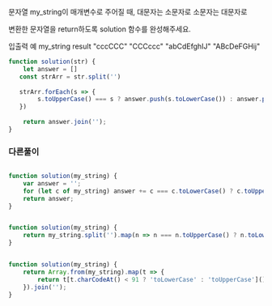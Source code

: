 문자열 my_string이 매개변수로 주어질 때, 대문자는 소문자로 소문자는 대문자로

 변환한 문자열을 return하도록 solution 함수를 완성해주세요.

입출력 예
my_string	result
"cccCCC"	"CCCccc"
"abCdEfghIJ"	"ABcDeFGHij"

```js
function solution(str) {
    let answer = []
   const strArr = str.split('')
    
   strArr.forEach(s => {
        s.toUpperCase() === s ? answer.push(s.toLowerCase()) : answer.push(s.toUpperCase())      
   })
    
    return answer.join('');
}
```

### 다른풀이

```js

function solution(my_string) {
    var answer = '';
    for (let c of my_string) answer += c === c.toLowerCase() ? c.toUpperCase() : c.toLowerCase();
    return answer;
}
```

```js

function solution(my_string) {
    return my_string.split('').map(n => n === n.toUpperCase() ? n.toLowerCase() : n.toUpperCase()).join('')
}

```

```js

function solution(my_string) {
    return Array.from(my_string).map(t => {
        return t[t.charCodeAt() < 91 ? 'toLowerCase' : 'toUpperCase']() //dot notaion 말고 대괄호로도 메서드를 쓸 수 있다!!;
    }).join('');
}
```